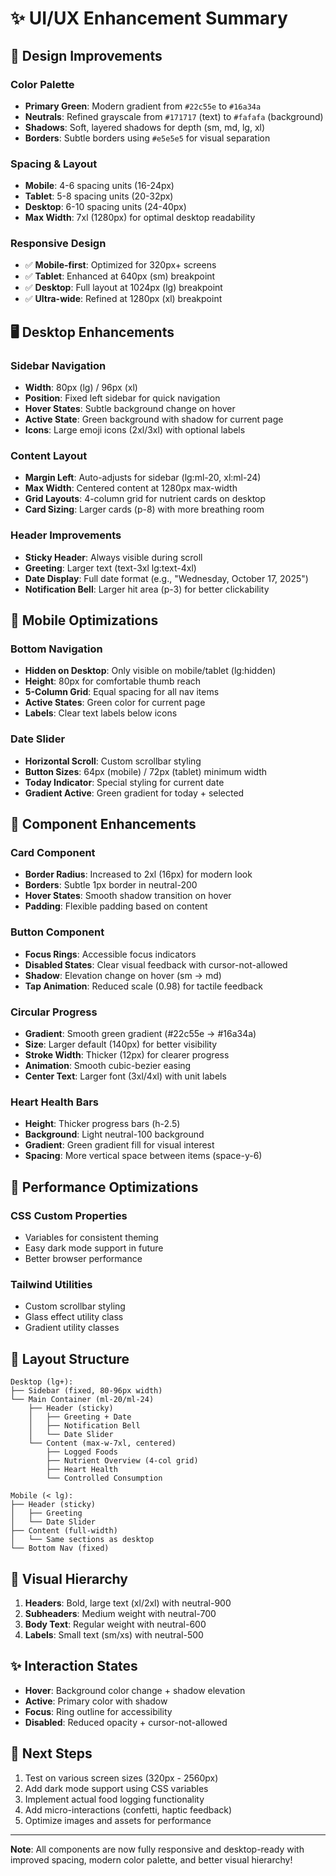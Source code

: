 # ✨ UI/UX Enhancement Summary

## 🎨 Design Improvements

### Color Palette

- **Primary Green**: Modern gradient from `#22c55e` to `#16a34a`
- **Neutrals**: Refined grayscale from `#171717` (text) to `#fafafa` (background)
- **Shadows**: Soft, layered shadows for depth (sm, md, lg, xl)
- **Borders**: Subtle borders using `#e5e5e5` for visual separation

### Spacing & Layout

- **Mobile**: 4-6 spacing units (16-24px)
- **Tablet**: 5-8 spacing units (20-32px)
- **Desktop**: 6-10 spacing units (24-40px)
- **Max Width**: 7xl (1280px) for optimal desktop readability

### Responsive Design

- ✅ **Mobile-first**: Optimized for 320px+ screens
- ✅ **Tablet**: Enhanced at 640px (sm) breakpoint
- ✅ **Desktop**: Full layout at 1024px (lg) breakpoint
- ✅ **Ultra-wide**: Refined at 1280px (xl) breakpoint

## 🖥️ Desktop Enhancements

### Sidebar Navigation

- **Width**: 80px (lg) / 96px (xl)
- **Position**: Fixed left sidebar for quick navigation
- **Hover States**: Subtle background change on hover
- **Active State**: Green background with shadow for current page
- **Icons**: Large emoji icons (2xl/3xl) with optional labels

### Content Layout

- **Margin Left**: Auto-adjusts for sidebar (lg:ml-20, xl:ml-24)
- **Max Width**: Centered content at 1280px max-width
- **Grid Layouts**: 4-column grid for nutrient cards on desktop
- **Card Sizing**: Larger cards (p-8) with more breathing room

### Header Improvements

- **Sticky Header**: Always visible during scroll
- **Greeting**: Larger text (text-3xl lg:text-4xl)
- **Date Display**: Full date format (e.g., "Wednesday, October 17, 2025")
- **Notification Bell**: Larger hit area (p-3) for better clickability

## 📱 Mobile Optimizations

### Bottom Navigation

- **Hidden on Desktop**: Only visible on mobile/tablet (lg:hidden)
- **Height**: 80px for comfortable thumb reach
- **5-Column Grid**: Equal spacing for all nav items
- **Active States**: Green color for current page
- **Labels**: Clear text labels below icons

### Date Slider

- **Horizontal Scroll**: Custom scrollbar styling
- **Button Sizes**: 64px (mobile) / 72px (tablet) minimum width
- **Today Indicator**: Special styling for current date
- **Gradient Active**: Green gradient for today + selected

## 🎯 Component Enhancements

### Card Component

- **Border Radius**: Increased to 2xl (16px) for modern look
- **Borders**: Subtle 1px border in neutral-200
- **Hover States**: Smooth shadow transition on hover
- **Padding**: Flexible padding based on content

### Button Component

- **Focus Rings**: Accessible focus indicators
- **Disabled States**: Clear visual feedback with cursor-not-allowed
- **Shadow**: Elevation change on hover (sm → md)
- **Tap Animation**: Reduced scale (0.98) for tactile feedback

### Circular Progress

- **Gradient**: Smooth green gradient (#22c55e → #16a34a)
- **Size**: Larger default (140px) for better visibility
- **Stroke Width**: Thicker (12px) for clearer progress
- **Animation**: Smooth cubic-bezier easing
- **Center Text**: Larger font (3xl/4xl) with unit labels

### Heart Health Bars

- **Height**: Thicker progress bars (h-2.5)
- **Background**: Light neutral-100 background
- **Gradient**: Green gradient fill for visual interest
- **Spacing**: More vertical space between items (space-y-6)

## 🚀 Performance Optimizations

### CSS Custom Properties

- Variables for consistent theming
- Easy dark mode support in future
- Better browser performance

### Tailwind Utilities

- Custom scrollbar styling
- Glass effect utility class
- Gradient utility classes

## 📐 Layout Structure

```
Desktop (lg+):
├── Sidebar (fixed, 80-96px width)
└── Main Container (ml-20/ml-24)
    ├── Header (sticky)
    │   ├── Greeting + Date
    │   ├── Notification Bell
    │   └── Date Slider
    └── Content (max-w-7xl, centered)
        ├── Logged Foods
        ├── Nutrient Overview (4-col grid)
        ├── Heart Health
        └── Controlled Consumption

Mobile (< lg):
├── Header (sticky)
│   ├── Greeting
│   └── Date Slider
├── Content (full-width)
│   └── Same sections as desktop
└── Bottom Nav (fixed)
```

## 🎨 Visual Hierarchy

1. **Headers**: Bold, large text (xl/2xl) with neutral-900
2. **Subheaders**: Medium weight with neutral-700
3. **Body Text**: Regular weight with neutral-600
4. **Labels**: Small text (sm/xs) with neutral-500

## ✨ Interaction States

- **Hover**: Background color change + shadow elevation
- **Active**: Primary color with shadow
- **Focus**: Ring outline for accessibility
- **Disabled**: Reduced opacity + cursor-not-allowed

## 🔄 Next Steps

1. Test on various screen sizes (320px - 2560px)
2. Add dark mode support using CSS variables
3. Implement actual food logging functionality
4. Add micro-interactions (confetti, haptic feedback)
5. Optimize images and assets for performance

---

**Note**: All components are now fully responsive and desktop-ready with improved spacing, modern color palette, and better visual hierarchy!
